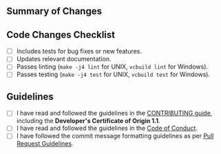 ## Summary of Changes

<!--
Briefly describe the changes introduced by this pull request.

If your PR resolves an issue, please link it:
Fixes #XXXX
Related to #XXXX
-->

## Code Changes Checklist

- [ ] Includes tests for bug fixes or new features.
- [ ] Updates relevant documentation.
- [ ] Passes linting (`make -j4 lint` for UNIX, `vcbuild lint` for Windows).
- [ ] Passes testing (`make -j4 test` for UNIX, `vcbuild test` for Windows).

## Guidelines

- [ ] I have read and followed the guidelines in the [CONTRIBUTING guide](https://github.com/nodejs/node/blob/HEAD/CONTRIBUTING.md), including the **Developer's Certificate of Origin 1.1**.
- [ ] I have read and followed the guidelines in the [Code of Conduct](https://github.com/nodejs/admin/blob/HEAD/CODE_OF_CONDUCT.md).
- [ ] I have followed the commit message formatting guidelines as per [Pull Request Guidelines](https://github.com/nodejs/node/blob/HEAD/doc/contributing/pull-requests.md#commit-message-guidelines).
